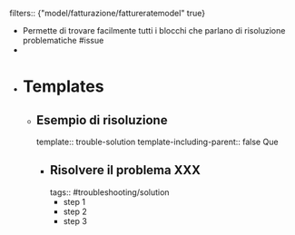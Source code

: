 filters:: {"model/fatturazione/fattureratemodel" true}

- Permette di trovare facilmente tutti i blocchi che parlano di risoluzione problematiche #issue
-
- # Templates
	- ## Esempio di risoluzione
	  template:: trouble-solution
	  template-including-parent:: false
	  Que
		- ## Risolvere il problema XXX
		  tags:: #troubleshooting/solution
			- step 1
			- step 2
			- step 3